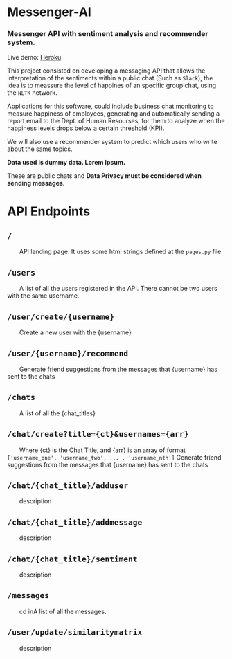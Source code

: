 # Messenger-AI
### Messenger API with sentiment analysis and recommender system.

Live demo: [Heroku](http://rihp.herokuapp.com/)

This project consisted on developing a messaging API that allows the interpretation of the sentiments within a public chat (Such as `Slack`), the idea is to meassure the level of happines of an specific group chat, using the `NLTK` network.

Applications for this software, could include business chat monitoring to measure happiness of employees, generating and automatically sending a report email to the Dept. of Human Resourses, for them to analyze when the happiness levels drops below a certain threshold (KPI).

We will also use a recommender system to predict which users who write about the same topics.

**Data used is dummy data. Lorem Ipsum.**

These are public chats and **Data Privacy must be considered when sending messages**.

# API Endpoints


## `/`

  API landing page. It uses some html strings defined at the `pages.py` file

## `/users`

  A list of all the users registered in the API. There cannot be two users with the same username.

## `/user/create/{username}`

  Create a new user with the {username}

## `/user/{username}/recommend`

  Generate friend suggestions from the messages that {username} has sent to the chats


## `/chats`

  A list of all the {chat_titles}


## `/chat/create?title={ct}&usernames={arr}`

  Where {ct} is the Chat Title, and {arr} is an array of format `['username_one', 'username_two', ... , 'username_nth']` Generate friend suggestions from the messages that {username} has sent to the chats

## `/chat/{chat_title}/adduser`

  description

## `/chat/{chat_title}/addmessage`

  description

## `/chat/{chat_title}/sentiment`

  description


## `/messages`

  cd inA list of all the messages.

## `/user/update/similaritymatrix`

   description

